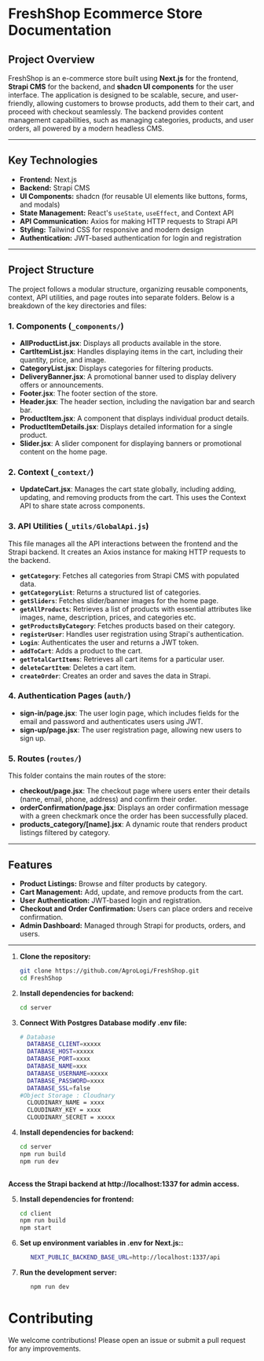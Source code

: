 # FreshShop Ecommerce Store Documentation

## Project Overview

FreshShop is an e-commerce store built using **Next.js** for the frontend, **Strapi CMS** for the backend, and **shadcn UI components** for the user interface. The application is designed to be scalable, secure, and user-friendly, allowing customers to browse products, add them to their cart, and proceed with checkout seamlessly. The backend provides content management capabilities, such as managing categories, products, and user orders, all powered by a modern headless CMS.

---

## Key Technologies

- **Frontend:** Next.js
- **Backend:** Strapi CMS
- **UI Components:** shadcn (for reusable UI elements like buttons, forms, and modals)
- **State Management:** React's `useState`, `useEffect`, and Context API
- **API Communication:** Axios for making HTTP requests to Strapi API
- **Styling:** Tailwind CSS for responsive and modern design
- **Authentication:** JWT-based authentication for login and registration

---

## Project Structure

The project follows a modular structure, organizing reusable components, context, API utilities, and page routes into separate folders. Below is a breakdown of the key directories and files:

### 1. Components (`_components/`)

- **AllProductList.jsx**: Displays all products available in the store.
- **CartItemList.jsx**: Handles displaying items in the cart, including their quantity, price, and image.
- **CategoryList.jsx**: Displays categories for filtering products.
- **DeliveryBanner.jsx**: A promotional banner used to display delivery offers or announcements.
- **Footer.jsx**: The footer section of the store.
- **Header.jsx**: The header section, including the navigation bar and search bar.
- **ProductItem.jsx**: A component that displays individual product details.
- **ProductItemDetails.jsx**: Displays detailed information for a single product.
- **Slider.jsx**: A slider component for displaying banners or promotional content on the home page.

### 2. Context (`_context/`)

- **UpdateCart.jsx**: Manages the cart state globally, including adding, updating, and removing products from the cart. This uses the Context API to share state across components.

### 3. API Utilities (`_utils/GlobalApi.js`)

This file manages all the API interactions between the frontend and the Strapi backend. It creates an Axios instance for making HTTP requests to the backend.

- **`getCategory`**: Fetches all categories from Strapi CMS with populated data.
- **`getCategoryList`**: Returns a structured list of categories.
- **`getSliders`**: Fetches slider/banner images for the home page.
- **`getAllProducts`**: Retrieves a list of products with essential attributes like images, name, description, prices, and categories etc.
- **`getProductsByCategory`**: Fetches products based on their category.
- **`registerUser`**: Handles user registration using Strapi's authentication.
- **`Login`**: Authenticates the user and returns a JWT token.
- **`addToCart`**: Adds a product to the cart.
- **`getTotalCartItems`**: Retrieves all cart items for a particular user.
- **`deleteCartItem`**: Deletes a cart item.
- **`createOrder`**: Creates an order and saves the data in Strapi.

### 4. Authentication Pages (`auth/`)

- **sign-in/page.jsx**: The user login page, which includes fields for the email and password and authenticates users using JWT.
- **sign-up/page.jsx**: The user registration page, allowing new users to sign up.

### 5. Routes (`routes/`)

This folder contains the main routes of the store:

- **checkout/page.jsx**: The checkout page where users enter their details (name, email, phone, address) and confirm their order.
- **orderConfirmation/page.jsx**: Displays an order confirmation message with a green checkmark once the order has been successfully placed.
- **products_category/[name].jsx**: A dynamic route that renders product listings filtered by category.

---

## Features

- **Product Listings:** Browse and filter products by category.
- **Cart Management:** Add, update, and remove products from the cart.
- **User Authentication:** JWT-based login and registration.
- **Checkout and Order Confirmation:** Users can place orders and receive confirmation.
- **Admin Dashboard:** Managed through Strapi for products, orders, and users.

---


1. **Clone the repository:**
   ```bash
   git clone https://github.com/AgroLogi/FreshShop.git
   cd FreshShop


2. **Install dependencies for backend:**
   ```bash
   cd server

3. **Connect With Postgres Database modify .env file:**
   ```bash
   # Database
     DATABASE_CLIENT=xxxxx
     DATABASE_HOST=xxxxx
     DATABASE_PORT=xxxx
     DATABASE_NAME=xxx
     DATABASE_USERNAME=xxxxx
     DATABASE_PASSWORD=xxxx
     DATABASE_SSL=false
   #Object Storage : Cloudnary
     CLOUDINARY_NAME = xxxx
     CLOUDINARY_KEY = xxxx
     CLOUDINARY_SECRET = xxxxx

   
4. **Install dependencies for backend:**
   ```bash
   cd server
   npm run build
   npm run dev
  
  **Access the Strapi backend at http://localhost:1337 for admin access.**

5. **Install dependencies for frontend:**
   ```bash
   cd client
   npm run build
   npm start

6. **Set up environment variables in .env for Next.js::**
   ```bash
      NEXT_PUBLIC_BACKEND_BASE_URL=http://localhost:1337/api

7. **Run the development server:**
   ```bash
      npm run dev


# Contributing
We welcome contributions! Please open an issue or submit a pull request for any improvements.

